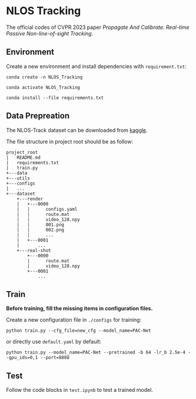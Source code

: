 # NLOS Tracking

The official codes of CVPR 2023 paper _Propagate And Calibrate: Real-time Passive Non-line-of-sight Tracking_.

## Environment

Create a new environment and install dependencies with `requirement.txt`:

```shell
conda create -n NLOS_Tracking

conda activate NLOS_Tracking

conda install --file requirements.txt
```

## Data Prepreation

The NLOS-Track dataset can be downloaded from [kaggle](https://www.kaggle.com/datasets/againstentropy1/nlos-track).

The file structure in project root should be as follow:

```
project_root
|   README.md
|   requirements.txt
|   train.py
+---data
+---utils
+---configs
|   ...
+---dataset
    +---render
    |   +---0000
    |   |      configs.yaml
    |   |      route.mat
    |   |      video_128.npy
    |   |      001.png
    |   |      002.png
    |   |      ...
    |   +---0001
    |       ...
    +---real-shot
        +---0000
        |      route.mat
        |      video_128.npy
        +---0001
            ...
```

## Train

**Before training, fill the missing items in configuration files.**

Create a new configuration file in `./configs` for training:

```shell
python train.py --cfg_file=new_cfg --model_name=PAC-Net
```

or directly use `default.yaml` by default:

```shell
python train.py --model_name=PAC-Net --pretrained -b 64 -lr_b 2.5e-4 --gpu_ids=0,1 --port=8888
```

## Test

Follow the code blocks in `test.ipynb` to test a trained model.
